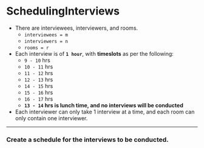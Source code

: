 # SchedulingInterviews
* There are interviewees, interviewers, and rooms.
  * `interviewees = m`
  * `interviewers = n`
  * `rooms = r`
* Each interview is of **`1 hour`**, with **timeslots** as per the following:
  * `9 - 10` hrs
  * `10 - 11` hrs
  * `11 - 12` hrs
  * `12 - 13` hrs
  * `14 - 15` hrs
  * `15 - 16` hrs
  * `16 - 17` hrs
  * __`13 - 14` hrs is lunch time, and no interviews will be conducted__
* Each interviewer can only take 1 interview at a time, and each room can only contain one interviewer.
************************************************************************************************************
### Create a schedule for the interviews to be conducted.
